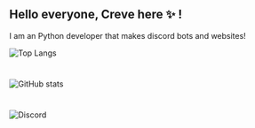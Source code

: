 ## Hello everyone, Creve here ✨ !

I am an Python developer that makes discord bots and websites!

![Top Langs](https://github-readme-stats.vercel.app/api/top-langs/?username=Creveoolus&theme=radical)
#
![GitHub stats](https://github-readme-stats.vercel.app/api?username=Creveoolus&show_icons=true&theme=radical)
#
![Discord](https://discord.c99.nl/widget/theme-1/911967289715359745.png)
